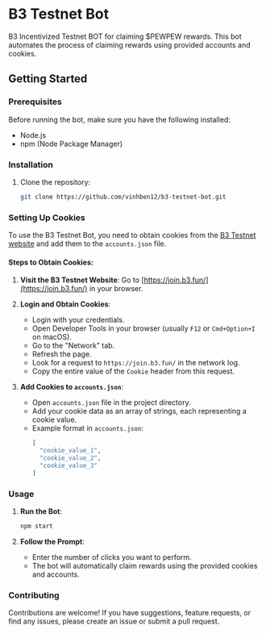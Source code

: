 # B3 Testnet Bot


B3 Incentivized Testnet BOT for claiming $PEWPEW rewards. This bot automates the process of claiming rewards using provided accounts and cookies.

## Getting Started

### Prerequisites

Before running the bot, make sure you have the following installed:

- Node.js
- npm (Node Package Manager)

### Installation

1. Clone the repository:

   ```bash
   git clone https://github.com/vinhben12/b3-testnet-bot.git
   ```


### Setting Up Cookies

To use the B3 Testnet Bot, you need to obtain cookies from the [B3 Testnet website](https://join.b3.fun/) and add them to the `accounts.json` file.

#### Steps to Obtain Cookies:

1. **Visit the B3 Testnet Website**: Go to [https://join.b3.fun/](https://join.b3.fun/) in your browser.

2. **Login and Obtain Cookies**:
   - Login with your credentials.
   - Open Developer Tools in your browser (usually `F12` or `Cmd+Option+I` on macOS).
   - Go to the "Network" tab.
   - Refresh the page.
   - Look for a request to `https://join.b3.fun/` in the network log.
   - Copy the entire value of the `Cookie` header from this request.

3. **Add Cookies to `accounts.json`**:
   - Open `accounts.json` file in the project directory.
   - Add your cookie data as an array of strings, each representing a cookie value.
   - Example format in `accounts.json`:
     ```json
     [
       "cookie_value_1",
       "cookie_value_2",
       "cookie_value_3"
     ]
     ```

### Usage

1. **Run the Bot**:

   ```bash
   npm start
   ```

2. **Follow the Prompt**:

   - Enter the number of clicks you want to perform.
   - The bot will automatically claim rewards using the provided cookies and accounts.

### Contributing

Contributions are welcome! If you have suggestions, feature requests, or find any issues, please create an issue or submit a pull request.
